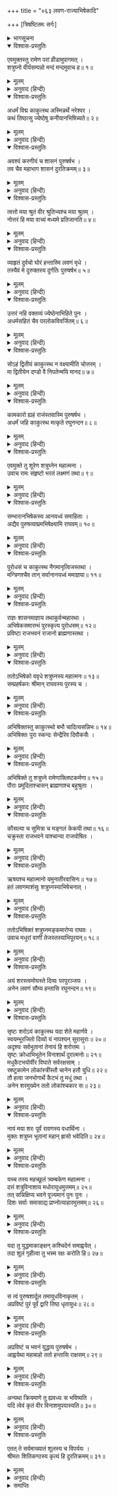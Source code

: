 +++
title = "०६३ लवण-राज्याभिषेकादि"

+++
[त्रिषष्टितमः सर्गः]



<details><summary>भागसूचना</summary>

63. श्रीरामद्वारा शत्रुघ्नका राज्याभिषेक तथा उन्हें लवणासुरके शूलसे बचनेके उपायका प्रतिपादन
</details>

<details open><summary>विश्वास-प्रस्तुतिः</summary>

एवमुक्तस्तु रामेण परां व्रीडामुपागमत् ।  
शत्रुघ्नो वीर्यसम्पन्नो मन्दं मन्दमुवाच ह॥ १॥
</details>

<details><summary>मूलम्</summary>

एवमुक्तस्तु रामेण परां व्रीडामुपागमत् ।  
शत्रुघ्नो वीर्यसम्पन्नो मन्दं मन्दमुवाच ह॥ १॥
</details>

<details><summary>अनुवाद (हिन्दी)</summary>

श्रीरामचन्द्रजीके ऐसा कहनेपर बल-विक्रमसे सम्पन्न शत्रुघ्न बड़े लज्जित हुए और धीरे-धीरे बोले—॥ १॥
</details>

<details open><summary>विश्वास-प्रस्तुतिः</summary>

अधर्मं विद्म काकुत्स्थ अस्मिन्नर्थे नरेश्वर ।  
कथं तिष्ठत्सु ज्येष्ठेषु कनीयानभिषिच्यते॥ २॥
</details>

<details><summary>मूलम्</summary>

अधर्मं विद्म काकुत्स्थ अस्मिन्नर्थे नरेश्वर ।  
कथं तिष्ठत्सु ज्येष्ठेषु कनीयानभिषिच्यते॥ २॥
</details>

<details><summary>अनुवाद (हिन्दी)</summary>

‘ककुत्स्थकुलभूषण नरेश्वर! इस अभिषेकको स्वीकार करनेमें तो मुझे अधर्म जान पड़ता है । भला, बड़े भाइयोंके रहते हुए छोटेका अभिषेक कैसे किया जा सकता है?॥ २॥
</details>

<details open><summary>विश्वास-प्रस्तुतिः</summary>

अवश्यं करणीयं च शासनं पुरुषर्षभ ।  
तव चैव महाभाग शासनं दुरतिक्रमम्॥ ३॥
</details>

<details><summary>मूलम्</summary>

अवश्यं करणीयं च शासनं पुरुषर्षभ ।  
तव चैव महाभाग शासनं दुरतिक्रमम्॥ ३॥
</details>

<details><summary>अनुवाद (हिन्दी)</summary>

‘तथापि पुरुषप्रवर! महाभाग! आपकी आज्ञाका पालन तो मुझे अवश्य करना ही चाहिये । आपका शासन किसीके लिये भी दुर्लङ्‍घ्य है॥ ३॥
</details>

<details open><summary>विश्वास-प्रस्तुतिः</summary>

त्वत्तो मया श्रुतं वीर श्रुतिभ्यश्च मया श्रुतम् ।  
नोत्तरं हि मया वाच्यं मध्यमे प्रतिजानति॥ ४॥
</details>

<details><summary>मूलम्</summary>

त्वत्तो मया श्रुतं वीर श्रुतिभ्यश्च मया श्रुतम् ।  
नोत्तरं हि मया वाच्यं मध्यमे प्रतिजानति॥ ४॥
</details>

<details><summary>अनुवाद (हिन्दी)</summary>

‘वीर! मैंने आपसे तथा वेदवाक्योंसे भी यह बात सुनी है । वास्तवमें मझले भैयाके प्रतिज्ञा कर लेनेपर मुझे कुछ नहीं बोलना चाहिये था॥ ४॥
</details>

<details open><summary>विश्वास-प्रस्तुतिः</summary>

व्याहृतं दुर्वचो घोरं हन्तास्मि लवणं मृधे ।  
तस्यैवं मे दुरुक्तस्य दुर्गतिः पुरुषर्षभ॥ ५॥
</details>

<details><summary>मूलम्</summary>

व्याहृतं दुर्वचो घोरं हन्तास्मि लवणं मृधे ।  
तस्यैवं मे दुरुक्तस्य दुर्गतिः पुरुषर्षभ॥ ५॥
</details>

<details><summary>अनुवाद (हिन्दी)</summary>

‘मेरे मुँहसे ये बड़े ही अनुचित शब्द निकल गये कि मैं लवणको मारूँगा । पुरुषोत्तम! उस अनुचित कथनका ही परिणाम है कि मेरी इस प्रकार दुर्गति हो रही है (मुझे बड़ोंके होते हुए अभिषिक्त होना पड़ता है)॥ ५॥
</details>

<details open><summary>विश्वास-प्रस्तुतिः</summary>

उत्तरं नहि वक्तव्यं ज्येष्ठेनाभिहिते पुनः ।  
अधर्मसहितं चैव परलोकविवर्जितम्॥ ६॥
</details>

<details><summary>मूलम्</summary>

उत्तरं नहि वक्तव्यं ज्येष्ठेनाभिहिते पुनः ।  
अधर्मसहितं चैव परलोकविवर्जितम्॥ ६॥
</details>

<details><summary>अनुवाद (हिन्दी)</summary>

‘बड़े भाईके बोलनेपर मुझे फिर कुछ उत्तर नहीं देना चाहिये था; (अर्थात् भैया भरतने जब लवणको मारनेका निर्णय कर लिया, तब मुझे उसमें दखल नहीं देना चाहिये था) परंतु मैंने इस नियमका उल्लङ्घन किया, इसीलिये आपने ऐसा (राज्याभिषेकविषयक) आदेश दे दिया । जो स्वीकार कर लेनेपर मेरे लिये अधर्मयुक्त होनेके कारण परलोकके लाभसे भी वञ्चित करनेवाला है । तथापि आपकी आज्ञा मेरे लिये दुर्लङ्‍घ्य है; अतः मुझे इसको स्वीकार करना ही पड़ेगा॥ ६॥
</details>

<details open><summary>विश्वास-प्रस्तुतिः</summary>

सोऽहं द्वितीयं काकुत्स्थ न वक्ष्यामीति चोत्तरम् ।  
मा द्वितीयेन दण्डो वै निपतेन्मयि मानद॥ ७॥
</details>

<details><summary>मूलम्</summary>

सोऽहं द्वितीयं काकुत्स्थ न वक्ष्यामीति चोत्तरम् ।  
मा द्वितीयेन दण्डो वै निपतेन्मयि मानद॥ ७॥
</details>

<details><summary>अनुवाद (हिन्दी)</summary>

‘काकुत्स्थ! अब आपकी जो आज्ञा हो चुकी, उसके विरुद्ध मैं दूसरा कोई उत्तर नहीं दूँगा । मानद! कहीं ऐसा न हो कि दूसरा कोई उत्तर देनेपर मुझे इससे भी कठोर दण्ड भोगना पड़े॥ ७॥
</details>

<details open><summary>विश्वास-प्रस्तुतिः</summary>

कामकारो ह्यहं राजंस्तवास्मि पुरुषर्षभ ।  
अधर्मं जहि काकुत्स्थ मत्कृते रघुनन्दन॥ ८॥
</details>

<details><summary>मूलम्</summary>

कामकारो ह्यहं राजंस्तवास्मि पुरुषर्षभ ।  
अधर्मं जहि काकुत्स्थ मत्कृते रघुनन्दन॥ ८॥
</details>

<details><summary>अनुवाद (हिन्दी)</summary>

‘राजन्! पुरुषप्रवर रघुनन्दन! मैं आपकी इच्छाके अनुसार ही कार्य करूँगा । किंतु इसमें मेरे लिये जो अधर्म प्राप्त होता हो, उसका नाश आप करें’॥ ८॥
</details>

<details open><summary>विश्वास-प्रस्तुतिः</summary>

एवमुक्ते तु शूरेण शत्रुघ्नेन महात्मना ।  
उवाच रामः संहृष्टो भरतं लक्ष्मणं तथा॥ ९॥
</details>

<details><summary>मूलम्</summary>

एवमुक्ते तु शूरेण शत्रुघ्नेन महात्मना ।  
उवाच रामः संहृष्टो भरतं लक्ष्मणं तथा॥ ९॥
</details>

<details><summary>अनुवाद (हिन्दी)</summary>

शूरवीर महात्मा शत्रुघ्नके ऐसा कहनेपर श्रीरामचन्द्रजी बड़े प्रसन्न हुए और भरत तथा लक्ष्मण आदिसे बोले—॥ ९॥
</details>

<details open><summary>विश्वास-प्रस्तुतिः</summary>

सम्भारानभिषेकस्य आनयध्वं समाहिताः ।  
अद्यैव पुरुषव्याघ्रमभिषेक्ष्यामि राघवम्॥ १०॥
</details>

<details><summary>मूलम्</summary>

सम्भारानभिषेकस्य आनयध्वं समाहिताः ।  
अद्यैव पुरुषव्याघ्रमभिषेक्ष्यामि राघवम्॥ १०॥
</details>

<details><summary>अनुवाद (हिन्दी)</summary>

‘तुम सब लोग बड़ी सावधानीके साथ राज्याभिषेककी सामग्री जुटाकर ले आओ । मैं अभी रघुकुलनन्दन पुरुषसिंह शत्रुघ्नका अभिषेक करूँगा॥ १०॥
</details>

<details open><summary>विश्वास-प्रस्तुतिः</summary>

पुरोधसं च काकुत्स्थ नैगमानृत्विजस्तथा ।  
मन्त्रिणश्चैव तान् सर्वानानयध्वं ममाज्ञया॥ ११॥
</details>

<details><summary>मूलम्</summary>

पुरोधसं च काकुत्स्थ नैगमानृत्विजस्तथा ।  
मन्त्रिणश्चैव तान् सर्वानानयध्वं ममाज्ञया॥ ११॥
</details>

<details><summary>अनुवाद (हिन्दी)</summary>

‘काकुत्स्थ! मेरी आज्ञासे पुरोहित, वैदिक विद्वानों, ऋत्विजों तथा समस्त मन्त्रियोंको बुला लाओ’॥ ११॥
</details>

<details open><summary>विश्वास-प्रस्तुतिः</summary>

राज्ञः शासनमाज्ञाय तथाकुर्वन्महारथाः ।  
अभिषेकसमारम्भं पुरस्कृत्य पुरोधसम्॥ १२॥  
प्रविष्टा राजभवनं राजानो ब्राह्मणास्तथा ।
</details>

<details><summary>मूलम्</summary>

राज्ञः शासनमाज्ञाय तथाकुर्वन्महारथाः ।  
अभिषेकसमारम्भं पुरस्कृत्य पुरोधसम्॥ १२॥  
प्रविष्टा राजभवनं राजानो ब्राह्मणास्तथा ।
</details>

<details><summary>अनुवाद (हिन्दी)</summary>

महाराजकी आज्ञा पाकर महारथी भरत और लक्ष्मण आदिने वैसा ही किया । वे पुरोहितजीको आगे करके अभिषेककी सामग्री साथ लिये राजभवनमें आये । उनके साथ ही बहुत-से राजा और ब्राह्मण भी वहाँ आ पहुँचे॥ १२ १/२॥
</details>

<details open><summary>विश्वास-प्रस्तुतिः</summary>

ततोऽभिषेको ववृधे शत्रुघ्नस्य महात्मनः॥ १३॥  
सम्प्रहर्षकरः श्रीमान् राघवस्य पुरस्य च ।
</details>

<details><summary>मूलम्</summary>

ततोऽभिषेको ववृधे शत्रुघ्नस्य महात्मनः॥ १३॥  
सम्प्रहर्षकरः श्रीमान् राघवस्य पुरस्य च ।
</details>

<details><summary>अनुवाद (हिन्दी)</summary>

तदनन्तर महात्मा शत्रुघ्नका वैभवशाली अभिषेक आरम्भ हुआ, जो श्रीरघुनाथजी तथा समस्त पुरवासियोंके हर्षको बढ़ानेवाला था॥ १३ १/२॥
</details>

<details open><summary>विश्वास-प्रस्तुतिः</summary>

अभिषिक्तस्तु काकुत्स्थो बभौ चादित्यसन्निभः॥ १४॥  
अभिषिक्तः पुरा स्कन्दः सेन्द्रैरिव दिवौकसैः ।
</details>

<details><summary>मूलम्</summary>

अभिषिक्तस्तु काकुत्स्थो बभौ चादित्यसन्निभः॥ १४॥  
अभिषिक्तः पुरा स्कन्दः सेन्द्रैरिव दिवौकसैः ।
</details>

<details><summary>अनुवाद (हिन्दी)</summary>

जैसे पूर्वकालमें इन्द्र आदि देवताओंने स्कन्दका देवसेनापतिके पदपर अभिषेक किया था, उसी तरह श्रीराम आदिने वहाँ शत्रुघ्नका राजाके पदपर अभिषेक किया । इस प्रकार अभिषिक्त होकर शत्रुघ्नजी सूर्यके समान सुशोभित हुए॥ १४ १/२॥
</details>

<details open><summary>विश्वास-प्रस्तुतिः</summary>

अभिषिक्ते तु शत्रुघ्ने रामेणाक्लिष्टकर्मणा॥ १५॥  
पौराः प्रमुदिताश्चासन् ब्राह्मणाश्च बहुश्रुताः ।
</details>

<details><summary>मूलम्</summary>

अभिषिक्ते तु शत्रुघ्ने रामेणाक्लिष्टकर्मणा॥ १५॥  
पौराः प्रमुदिताश्चासन् ब्राह्मणाश्च बहुश्रुताः ।
</details>

<details><summary>अनुवाद (हिन्दी)</summary>

क्लेशरहित कर्म करनेवाले श्रीरामके द्वारा जब शत्रुघ्नका राज्याभिषेक हुआ, तब उस नगरके निवासियों और बहुश्रुत ब्राह्मणोंको बड़ी प्रसन्नता हुई॥ १५ १/२॥
</details>

<details open><summary>विश्वास-प्रस्तुतिः</summary>

कौसल्या च सुमित्रा च मङ्गलं केकयी तथा॥ १६॥  
चक्रुस्ता राजभवने याश्चान्या राजयोषितः ।
</details>

<details><summary>मूलम्</summary>

कौसल्या च सुमित्रा च मङ्गलं केकयी तथा॥ १६॥  
चक्रुस्ता राजभवने याश्चान्या राजयोषितः ।
</details>

<details><summary>अनुवाद (हिन्दी)</summary>

इस समय कौसल्या, सुमित्रा और कैकेयी तथा राज्यभवनकी अन्य राजमहिलाओंने मिलकर मङ्गलकार्य सम्पन्न किया॥ १६ १/२॥
</details>

<details open><summary>विश्वास-प्रस्तुतिः</summary>

ऋषयश्च महात्मानो यमुनातीरवासिनः॥ १७॥  
हतं लवणमाशंसुः शत्रुघ्नस्याभिषेचनात् ।
</details>

<details><summary>मूलम्</summary>

ऋषयश्च महात्मानो यमुनातीरवासिनः॥ १७॥  
हतं लवणमाशंसुः शत्रुघ्नस्याभिषेचनात् ।
</details>

<details><summary>अनुवाद (हिन्दी)</summary>

शत्रुघ्नजीका राज्याभिषेक होनेसे यमुनातीरनिवासी महात्मा ऋषियोंको यह निश्चय हो गया कि अब लवणासुर मारा गया॥ १७ १/२॥
</details>

<details open><summary>विश्वास-प्रस्तुतिः</summary>

ततोऽभिषिक्तं शत्रुघ्नमङ्कमारोप्य राघवः ।  
उवाच मधुरां वाणीं तेजस्तस्याभिपूरयन्॥ १८॥
</details>

<details><summary>मूलम्</summary>

ततोऽभिषिक्तं शत्रुघ्नमङ्कमारोप्य राघवः ।  
उवाच मधुरां वाणीं तेजस्तस्याभिपूरयन्॥ १८॥
</details>

<details><summary>अनुवाद (हिन्दी)</summary>

अभिषेकके पश्चात् शत्रुघ्नको गोदमें बिठाकर श्रीरघुनाथजीने उनका तेज बढ़ाते हुए मधुर वाणीमें कहा—॥ १८॥
</details>

<details open><summary>विश्वास-प्रस्तुतिः</summary>

अयं शरस्त्वमोघस्ते दिव्यः परपुरञ्जयः ।  
अनेन लवणं सौम्य हन्तासि रघुनन्दन॥ १९॥
</details>

<details><summary>मूलम्</summary>

अयं शरस्त्वमोघस्ते दिव्यः परपुरञ्जयः ।  
अनेन लवणं सौम्य हन्तासि रघुनन्दन॥ १९॥
</details>

<details><summary>अनुवाद (हिन्दी)</summary>

‘रघुनन्दन! सौम्य शत्रुघ्न! मैं तुम्हें यह दिव्य अमोघ बाण दे रहा हूँ । तुम इसके द्वारा लवणासुरको अवश्य मार डालोगे॥ १९॥
</details>

<details open><summary>विश्वास-प्रस्तुतिः</summary>

सृष्टः शरोऽयं काकुत्स्थ यदा शेते महार्णवे ।  
स्वयम्भूरजितो दिव्यो यं नापश्यन् सुरासुराः॥ २०॥  
अदृश्यः सर्वभूतानां तेनायं हि शरोत्तमः ।  
सृष्टः क्रोधाभिभूतेन विनाशार्थं दुरात्मनोः॥ २१॥  
मधुकैटभयोर्वीर विघाते सर्वरक्षसाम् ।  
स्रष्टुकामेन लोकांस्त्रींस्तौ चानेन हतौ युधि॥ २२॥  
तौ हत्वा जनभोगार्थे कैटभं तु मधुं तथा ।  
अनेन शरमुख्येन ततो लोकांश्चकार सः॥ २३॥
</details>

<details><summary>मूलम्</summary>

सृष्टः शरोऽयं काकुत्स्थ यदा शेते महार्णवे ।  
स्वयम्भूरजितो दिव्यो यं नापश्यन् सुरासुराः॥ २०॥  
अदृश्यः सर्वभूतानां तेनायं हि शरोत्तमः ।  
सृष्टः क्रोधाभिभूतेन विनाशार्थं दुरात्मनोः॥ २१॥  
मधुकैटभयोर्वीर विघाते सर्वरक्षसाम् ।  
स्रष्टुकामेन लोकांस्त्रींस्तौ चानेन हतौ युधि॥ २२॥  
तौ हत्वा जनभोगार्थे कैटभं तु मधुं तथा ।  
अनेन शरमुख्येन ततो लोकांश्चकार सः॥ २३॥
</details>

<details><summary>अनुवाद (हिन्दी)</summary>

‘काकुत्स्थ! पिछले प्रलयकालमें जब किसीसे भी पराजित न होनेवाले अजन्मा एवं दिव्य रूपधारी भगवान् विष्णु महान् एकार्णवके जलमें शयन करते थे, उस समय उन्हें देवता और असुर कोई नहीं देख पाते थे । वे सम्पूर्ण भूतोंके लिये अदृश्य थे । वीर! उसी समय उन भगवान् नारायणने ही कुपित हो दुरात्मा मधु और कैटभके विनाश तथा समस्त राक्षसोंके संहारके लिये इस दिव्य, उत्तम एवं अमोघ बाणकी सृष्टि की थी । उस समय वे तीनों लोकोंकी सृष्टि करना चाहते थे और मधु, कैटभ तथा अन्य सब राक्षस उसमें विघ्न उपस्थित कर रहे थे । अतः भगवान् ने इसी बाणसे मधु और कैटभ दोनोंको युद्धमें मारा था । इस मुख्य बाणसे मधु और कैटभ दोनोंको मारकर भगवान् ने जीवोंके कर्मफलभोगकी सिद्धिके लिये विभिन्न लोकोंकी रचना की॥ २०—२३॥
</details>

<details open><summary>विश्वास-प्रस्तुतिः</summary>

नायं मया शरः पूर्वं रावणस्य वधार्थिना ।  
मुक्तः शत्रुघ्न भूतानां महान् ह्रासो भवेदिति॥ २४॥
</details>

<details><summary>मूलम्</summary>

नायं मया शरः पूर्वं रावणस्य वधार्थिना ।  
मुक्तः शत्रुघ्न भूतानां महान् ह्रासो भवेदिति॥ २४॥
</details>

<details><summary>अनुवाद (हिन्दी)</summary>

‘शत्रुघ्न! पहले मैंने रावणका वध करनेके लिये भी इस बाणका प्रयोग नहीं किया था; क्योंकि इसके द्वारा बहुत-से प्राणियोंके नष्ट हो जानेकी आशङ्का थी॥ २४॥
</details>

<details open><summary>विश्वास-प्रस्तुतिः</summary>

यच्च तस्य महच्छूलं त्र्यम्बकेण महात्मना ।  
दत्तं शत्रुविनाशाय मधोरायुधमुत्तमम्॥ २५॥  
तत् सन्निक्षिप्य भवने पूज्यमानं पुनः पुनः ।  
दिशः सर्वाः समासाद्य प्राप्नोत्याहारमुत्तमम्॥ २६॥
</details>

<details><summary>मूलम्</summary>

यच्च तस्य महच्छूलं त्र्यम्बकेण महात्मना ।  
दत्तं शत्रुविनाशाय मधोरायुधमुत्तमम्॥ २५॥  
तत् सन्निक्षिप्य भवने पूज्यमानं पुनः पुनः ।  
दिशः सर्वाः समासाद्य प्राप्नोत्याहारमुत्तमम्॥ २६॥
</details>

<details><summary>अनुवाद (हिन्दी)</summary>

‘लवणके पास जो महात्मा महादेवजीका शत्रुविनाशके लिये दिया हुआ मधुका दिव्य, उत्तम एवं महान् शूल है, उसका वह प्रतिदिन बारंबार पूजन करता है और उसे महलमें ही गुप्तरूपसे रखकर समस्त दिशाओंमें जा-जाकर अपने लिये उत्तम आहारका संग्रह करता है॥ २५-२६॥
</details>

<details open><summary>विश्वास-प्रस्तुतिः</summary>

यदा तु युद्धमाकाङ्क्षन् कश्चिदेनं समाह्वयेत् ।  
तदा शूलं गृहीत्वा तु भस्म रक्षः करोति हि॥ २७॥
</details>

<details><summary>मूलम्</summary>

यदा तु युद्धमाकाङ्क्षन् कश्चिदेनं समाह्वयेत् ।  
तदा शूलं गृहीत्वा तु भस्म रक्षः करोति हि॥ २७॥
</details>

<details><summary>अनुवाद (हिन्दी)</summary>

‘जब कोई युद्धकी इच्छा रखकर उसे ललकारता है, तब वह राक्षस उस शूलको लेकर अपने विपक्षीको भस्म कर देता है॥ २७॥
</details>

<details open><summary>विश्वास-प्रस्तुतिः</summary>

स त्वं पुरुषशार्दूल तमायुधविनाकृतम् ।  
अप्रविष्टं पुरं पूर्वं द्वारि तिष्ठ धृतायुधः॥ २८॥
</details>

<details><summary>मूलम्</summary>

स त्वं पुरुषशार्दूल तमायुधविनाकृतम् ।  
अप्रविष्टं पुरं पूर्वं द्वारि तिष्ठ धृतायुधः॥ २८॥
</details>

<details><summary>अनुवाद (हिन्दी)</summary>

‘पुरुषसिंह! जिस समय वह शूल उसके पास न हो और वह नगरमें भी न पहुँच सका हो, उसी समय पहलेसे ही नगरके द्वारपर जाकर अस्त्र-शस्त्र धारण किये उसकी प्रतीक्षामें डटे रहो॥ २८॥
</details>

<details open><summary>विश्वास-प्रस्तुतिः</summary>

अप्रविष्टं च भवनं युद्धाय पुरुषर्षभ ।  
आह्वयेथा महाबाहो ततो हन्तासि राक्षसम्॥ २९॥
</details>

<details><summary>मूलम्</summary>

अप्रविष्टं च भवनं युद्धाय पुरुषर्षभ ।  
आह्वयेथा महाबाहो ततो हन्तासि राक्षसम्॥ २९॥
</details>

<details><summary>अनुवाद (हिन्दी)</summary>

‘महाबाहु पुरुषोत्तम! यदि उस राक्षसको महलमें घुसनेसे पहले ही तुम युद्धके लिये ललकारोगे, तब अवश्य उसका वध कर सकोगे॥ २९॥
</details>

<details open><summary>विश्वास-प्रस्तुतिः</summary>

अन्यथा क्रियमाणे तु ह्यवध्यः स भविष्यति ।  
यदि त्वेवं कृतं वीर विनाशमुपयास्यति॥ ३०॥
</details>

<details><summary>मूलम्</summary>

अन्यथा क्रियमाणे तु ह्यवध्यः स भविष्यति ।  
यदि त्वेवं कृतं वीर विनाशमुपयास्यति॥ ३०॥
</details>

<details><summary>अनुवाद (हिन्दी)</summary>

‘ऐसा न करनेपर वह अवध्य हो जायगा । वीर! यदि तुमने ऐसा किया तो उस राक्षसका विनाश होकर ही रहेगा॥ ३०॥
</details>

<details open><summary>विश्वास-प्रस्तुतिः</summary>

एतत् ते सर्वमाख्यातं शूलस्य च विपर्ययः ।  
श्रीमतः शितिकण्ठस्य कृत्यं हि दुरतिक्रमम्॥ ३१॥
</details>

<details><summary>मूलम्</summary>

एतत् ते सर्वमाख्यातं शूलस्य च विपर्ययः ।  
श्रीमतः शितिकण्ठस्य कृत्यं हि दुरतिक्रमम्॥ ३१॥
</details>

<details><summary>अनुवाद (हिन्दी)</summary>

‘इस प्रकार मैंने तुम्हें उस शूलसे बचनेका उपाय तथा अन्य सब आवश्यक बातें बता दीं; क्योंकि श्रीमान् भगवान् नीलकण्ठके विधानको पलटना बड़ा कठिन काम है’॥ ३१॥
</details>

<details><summary>समाप्तिः</summary>

इत्यार्षे श्रीमद्रामायणे वाल्मीकीये आदिकाव्ये उत्तरकाण्डे त्रिषष्टितमः सर्गः॥ ६३॥  
इस प्रकार श्रीवाल्मीकिनिर्मित आर्षरामायण आदिकाव्यके उत्तरकाण्डमें तिरसठवाँ सर्ग पूरा हुआ॥ ६३॥
</details>

